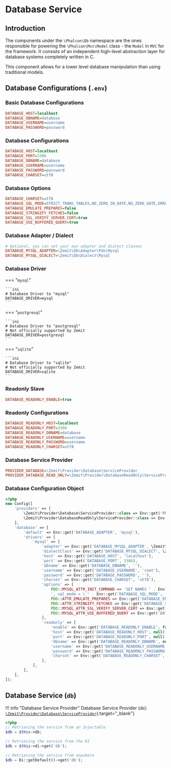 # Database Service

## Introduction

The components under the `\Phalcon\Db` namespace are the ones responsible for powering the `\Phalcon\Mvc\Model` class - the `Model` in `MVC` for the framework. It consists of an independent high-level abstraction layer for database systems completely written in C.

This component allows for a lower level database manipulation than using traditional models.

## Database Configurations (`.env`)

### Basic Database Configurations

```ini
DATABASE_HOST=localhost
DATABASE_DBNAME=database
DATABASE_USERNAME=username
DATABASE_PASSWORD=password
```

### Database Configurations
```ini
DATABASE_HOST=localhost
DATABASE_PORT=3306
DATABASE_DBNAME=database
DATABASE_USERNAME=username
DATABASE_PASSWORD=password
DATABASE_CHARSET=utf8
```

### Database Options
```ini
DATABASE_CHARSET=utf8
DATABASE_SQL_MODE=STRICT_TRANS_TABLES,NO_ZERO_IN_DATE,NO_ZERO_DATE,ERROR_FOR_DIVISION_BY_ZERO,NO_ENGINE_SUBSTITUTION
DATABASE_EMULATE_PREPARES=false
DATABASE_STRINGIFY_FETCHES=false
DATABASE_SSL_VERIFY_SERVER_CERT=true
DATABASE_USE_BUFFERED_QUERY=true
```

### Database Adapter / Dialect
```ini
# Optional, you can set your own adapter and dialect classes
DATABASE_MYSQL_ADAPTER=\Zemit\Db\Adapter\Pdo\Mysql
DATABASE_MYSQL_DIALECT=\Zemit\Db\Dialect\Mysql
```

### Database Driver

=== "`mysql`"
    
    ```ini
    # Database Driver to "mysql"
    DATABASE_DRIVER=mysql
    ```

=== "`postgresql`"
    
    ```ini
    # Database Driver to "postgresql"
    # Not officially supported by Zemit
    DATABASE_DRIVER=postgresql
    ```

=== "`sqlite`"
    
    ```ini
    # Database Driver to "sqlite"
    # Not officially supported by Zemit
    DATABASE_DRIVER=sqlite
    ```

### Readonly Slave
```ini
DATABASE_READONLY_ENABLE=true
```

### Readonly Configurations
```ini
DATABASE_READONLY_HOST=localhost
DATABASE_READONLY_PORT=3306
DATABASE_READONLY_DBNAME=database
DATABASE_READONLY_USERNAME=username
DATABASE_READONLY_PASSWORD=username
DATABASE_READONLY_CHARSET=utf8
```

### Database Service Provider
```ini
PROVIDER_DATABASE=\Zemit\Provider\Database\ServiceProvider
PROVIDER_DATABASE_READ_ONLY=\Zemit\Provider\DatabaseReadOnly\ServiceProvider
```

### Database Configuration Object
```php
<?php
new Config([
    'providers' => [
        \Zemit\Provider\Database\ServiceProvider::class => Env::get('PROVIDER_DATABASE', \Zemit\Provider\Database\ServiceProvider::class),
        \Zemit\Provider\DatabaseReadOnly\ServiceProvider::class => Env::get('PROVIDER_DATABASE_READ_ONLY', \Zemit\Provider\DatabaseReadOnly\ServiceProvider::class),
    ],
    'database' => [
        'default' => Env::get('DATABASE_ADAPTER', 'mysql'),
        'drivers' => [
            'mysql' => [
                'adapter' => Env::get('DATABASE_MYSQL_ADAPTER', \Zemit\Db\Adapter\Pdo\Mysql::class),
                'dialectClass' => Env::get('DATABASE_MYSQL_DIALECT', \Zemit\Db\Dialect\Mysql::class),
                'host' => Env::get('DATABASE_HOST', 'localhost'),
                'port' => Env::get('DATABASE_PORT', 3306),
                'dbname' => Env::get('DATABASE_DBNAME', ''),
                'username' => Env::get('DATABASE_USERNAME', 'root'),
                'password' => Env::get('DATABASE_PASSWORD', ''),
                'charset' => Env::get('DATABASE_CHARSET', 'utf8'),
                'options' => [
                    PDO::MYSQL_ATTR_INIT_COMMAND => 'SET NAMES ' . Env::get('DATABASE_CHARSET', 'utf8') .
                    ', sql_mode = \'' . Env::get('DATABASE_SQL_MODE', 'STRICT_TRANS_TABLES,NO_ZERO_IN_DATE,NO_ZERO_DATE,ERROR_FOR_DIVISION_BY_ZERO,NO_ENGINE_SUBSTITUTION') . '\'',
                    PDO::ATTR_EMULATE_PREPARES => Env::get('DATABASE_EMULATE_PREPARES', false), // https://stackoverflow.com/questions/10113562/pdo-mysql-use-pdoattr-emulate-prepares-or-not
                    PDO::ATTR_STRINGIFY_FETCHES => Env::get('DATABASE_STRINGIFY_FETCHES', false),
                    PDO::MYSQL_ATTR_SSL_VERIFY_SERVER_CERT => Env::get('DATABASE_SSL_VERIFY_SERVER_CERT', true),
                    PDO::MYSQL_ATTR_USE_BUFFERED_QUERY => Env::get('DATABASE_USE_BUFFERED_QUERY', true),
                ],
                'readonly' => [
                    'enable' => Env::get('DATABASE_READONLY_ENABLE', false),
                    'host' => Env::get('DATABASE_READONLY_HOST', null),
                    'port' => Env::get('DATABASE_READONLY_PORT', null),
                    'dbname' => Env::get('DATABASE_READONLY_DBNAME', null),
                    'username' => Env::get('DATABASE_READONLY_USERNAME', null),
                    'password' => Env::get('DATABASE_READONLY_PASSWORD', null),
                    'charset' => Env::get('DATABASE_READONLY_CHARSET', null),
                ],
            ],
        ],
    ],
]);
```

## Database Service (`db`)

!!! info "Database Service Provider"
Database Service Provider (`db`): [`\Zemit\Provider\Database\ServiceProvider`](https://github.com/zemit-cms/core/blob/master/src/Provider/Database/ServiceProvider.php){:target="_blank"}

```php
<?php
// Retrieving the service from an Injectable
$db = $this->db;

// Retrieving the service from the DI
$db = $this->di->get('db');

// Retrieving the service from anywhere
$db = Di::getDefault()->get('db');
```
